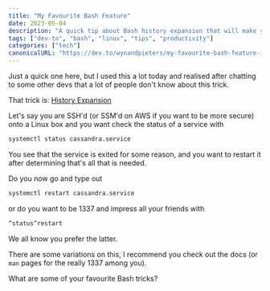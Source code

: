 ```yaml
---
title: "My Favourite Bash Feature"
date: 2023-05-04
description: "A quick tip about Bash history expansion that will make you look like a command line ninja"
tags: ["dev-to", "bash", "linux", "tips", "productivity"]
categories: ["tech"]
canonicalURL: "https://dev.to/wynandpieters/my-favourite-bash-feature-i5"
---
```


Just a quick one here, but I used this a lot today and realised after chatting to some other devs that a lot of people don't know about this trick.

That trick is: [History Expansion](https://www.oreilly.com/library/view/learning-the-bash/1565923472/ch02s06.html)

Let's say you are SSH'd (or SSM'd on AWS if you want to be more secure) onto a Linux box and you want check the status of a service with

```bash
systemctl status cassandra.service
```

You see that the service is exited for some reason, and you want to restart it after determining that's all that is needed.

Do you now go and type out

```bash
systemctl restart cassandra.service
```

or do you want to be 1337 and impress all your friends with

```bash
^status^restart
```

We all know you prefer the latter.

There are some variations on this, I recommend you check out the docs (or `man` pages for the really 1337 among you).

What are some of your favourite Bash tricks? 